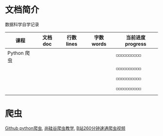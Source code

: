 # 文档简介
数据科学自学记录

| 课程                                                     | 文档 doc | 行数 lines | 字数 words | 当前进度 progress  |
| -------------------------------------------------------- | ---------- | ---------------- | ------------- | -------------------- |
| Python 爬虫       |          |                |           | ◽◽◽◽◽◽◽◽◽◽ |
|        |          |            |            | ◽◽◽◽◽◽◽◽◽◽ |
|      |            |                  |               | ◽◽◽◽◽◽◽◽◽◽ |
|  |            |                  |               |  ◽◽◽◽◽◽◽◽◽◽ |


# 爬虫
[Github python爬虫](https://github.com/wistbean/learn_python3_spider), [尚硅谷爬虫教学](https://www.bilibili.com/video/BV1Db4y1m7Ho/?spm_id_from=333.337.search-card.all.click&vd_source=68531bd2cd57831f2c8a25804f21ae12), [B站260分钟速通爬虫视频](https://www.bilibili.com/video/BV1d54y1g7db/?spm_id_from=333.1387.favlist.content.click&vd_source=68531bd2cd57831f2c8a25804f21ae12)
